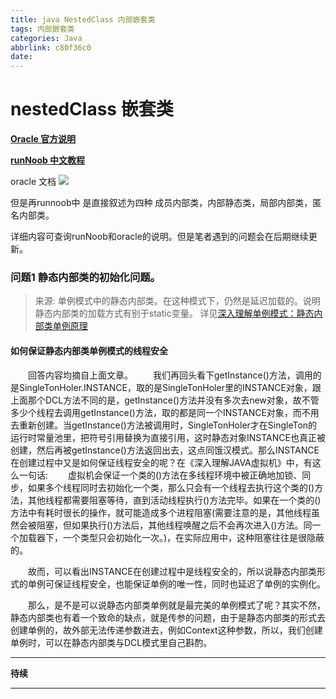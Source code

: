 ```yaml
---
title: java NestedClass 内部嵌套类
tags: 内部嵌套类
categories: Java
abbrlink: c80f36c0
date:
---
```

# nestedClass 嵌套类
**[Oracle 官方说明](https://docs.oracle.com/javase/tutorial/java/javaOO/nested.html)**

**[runNoob 中文教程](https://www.runoob.com/w3cnote/java-inner-class-intro.html)**

oracle 文档
![](/images/nestedClass.PNG)

但是再runnoob中 是直接叙述为四种 成员内部类，内部静态类，局部内部类，匿名内部类。

详细内容可查询runNoob和oracle的说明。但是笔者遇到的问题会在后期继续更新。
<!--more-->

### 问题1 静态内部类的初始化问题。
> 来源: 单例模式中的静态内部类。在这种模式下，仍然是延迟加载的。说明静态内部类的加载方式有别于static变量。
详见[深入理解单例模式：静态内部类单例原理](https://blog.csdn.net/mnb65482/article/details/80458571)

#### 如何保证静态内部类单例模式的线程安全
&emsp;&emsp;回答内容均摘自上面文章。
&emsp;&emsp;我们再回头看下getInstance()方法，调用的是SingleTonHoler.INSTANCE，取的是SingleTonHoler里的INSTANCE对象，跟上面那个DCL方法不同的是，getInstance()方法并没有多次去new对象，故不管多少个线程去调用getInstance()方法，取的都是同一个INSTANCE对象，而不用去重新创建。当getInstance()方法被调用时，SingleTonHoler才在SingleTon的运行时常量池里，把符号引用替换为直接引用，这时静态对象INSTANCE也真正被创建，然后再被getInstance()方法返回出去，这点同饿汉模式。那么INSTANCE在创建过程中又是如何保证线程安全的呢？在《深入理解JAVA虚拟机》中，有这么一句话:
&emsp;&emsp;虚拟机会保证一个类的<clinit>()方法在多线程环境中被正确地加锁、同步，如果多个线程同时去初始化一个类，那么只会有一个线程去执行这个类的<clinit>()方法，其他线程都需要阻塞等待，直到活动线程执行<clinit>()方法完毕。如果在一个类的<clinit>()方法中有耗时很长的操作，就可能造成多个进程阻塞(需要注意的是，其他线程虽然会被阻塞，但如果执行<clinit>()方法后，其他线程唤醒之后不会再次进入<clinit>()方法。同一个加载器下，一个类型只会初始化一次。)，在实际应用中，这种阻塞往往是很隐蔽的。

&emsp;&emsp;故而，可以看出INSTANCE在创建过程中是线程安全的，所以说静态内部类形式的单例可保证线程安全，也能保证单例的唯一性，同时也延迟了单例的实例化。

&emsp;&emsp;那么，是不是可以说静态内部类单例就是最完美的单例模式了呢？其实不然，静态内部类也有着一个致命的缺点，就是传参的问题，由于是静态内部类的形式去创建单例的，故外部无法传递参数进去，例如Context这种参数，所以，我们创建单例时，可以在静态内部类与DCL模式里自己斟酌。

********************************************************
**待续**
********************************************************